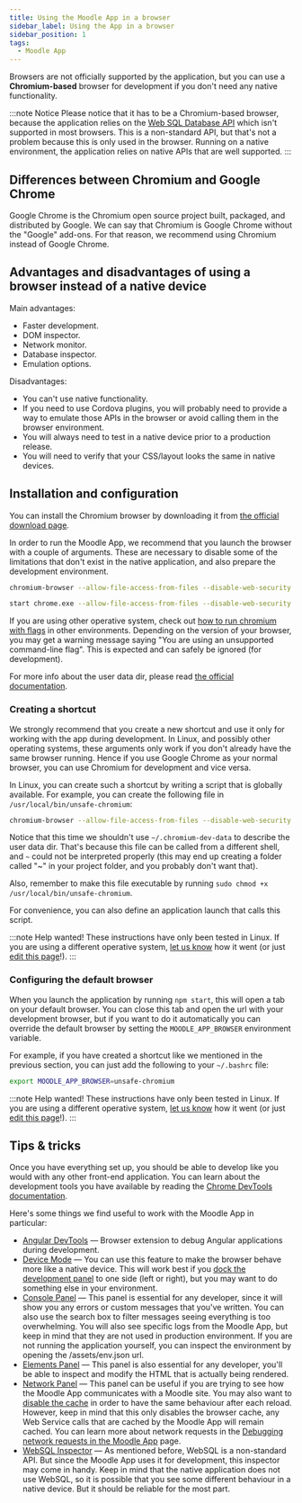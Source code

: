```yaml
---
title: Using the Moodle App in a browser
sidebar_label: Using the App in a browser
sidebar_position: 1
tags:
  - Moodle App
---
```

Browsers are not officially supported by the application, but you can use a **Chromium-based** browser for development if you don't need any native functionality.

:::note Notice
Please notice that it has to be a Chromium-based browser, because the application relies on the [Web SQL Database API](https://caniuse.com/?search=websql) which isn't supported in most browsers. This is a non-standard API, but that's not a problem because this is only used in the browser. Running on a native environment, the application relies on native APIs that are well supported.
:::

## Differences between Chromium and Google Chrome

Google Chrome is the Chromium open source project built, packaged, and distributed by Google. We can say that Chromium is Google Chrome without the "Google" add-ons. For that reason, we recommend using Chromium instead of Google Chrome.

## Advantages and disadvantages of using a browser instead of a native device

Main advantages:

- Faster development.
- DOM inspector.
- Network monitor.
- Database inspector.
- Emulation options.

Disadvantages:

- You can't use native functionality.
- If you need to use Cordova plugins, you will probably need to provide a way to emulate those APIs in the browser or avoid calling them in the browser environment.
- You will always need to test in a native device prior to a production release.
- You will need to verify that your CSS/layout looks the same in native devices.

## Installation and configuration

You can install the Chromium browser by downloading it from [the official download page](https://www.chromium.org/getting-involved/download-chromium).

In order to run the Moodle App, we recommend that you launch the browser with a couple of arguments. These are necessary to disable some of the limitations that don't exist in the native application, and also prepare the development environment.

```bash title="Linux"
chromium-browser --allow-file-access-from-files --disable-web-security --disable-site-isolation-trials --allow-running-insecure-content --no-referrers --unlimited-storage --auto-open-devtools-for-tabs --user-data-dir=~/.chromium-dev-data
```

```bash title="Windows"
start chrome.exe --allow-file-access-from-files --disable-web-security --disable-site-isolation-trials --allow-running-insecure-content --no-referrers --unlimited-storage --auto-open-devtools-for-tabs --user-data-dir=~/.chromium-dev-data
```

If you are using other operative system, check out [how to run chromium with flags](https://www.chromium.org/developers/how-tos/run-chromium-with-flags) in other environments.
Depending on the version of your browser, you may get a warning message saying "You are using an unsupported command-line flag". This is expected and can safely be ignored (for development).

For more info about the user data dir, please read [the official documentation](https://chromium.googlesource.com/chromium/src/+/master/docs/user_data_dir.md).

### Creating a shortcut

We strongly recommend that you create a new shortcut and use it only for working with the app during development. In Linux, and possibly other operating systems, these arguments only work if you don't already have the same browser running. Hence if you use Google Chrome as your normal browser, you can use Chromium for development and vice versa.

In Linux, you can create such a shortcut by writing a script that is globally available. For example, you can create the following file in `/usr/local/bin/unsafe-chromium`:

```bash
chromium-browser --allow-file-access-from-files --disable-web-security --disable-site-isolation-trials --allow-running-insecure-content --no-referrers --unlimited-storage --auto-open-devtools-for-tabs --user-data-dir=/home/{username}/.chromium-dev-data $@
```

Notice that this time we shouldn't use `~/.chromium-dev-data` to describe the user data dir. That's because this file can be called from a different shell, and `~` could not be interpreted properly (this may end up creating a folder called "~" in your project folder, and you probably don't want that).

Also, remember to make this file executable by running `sudo chmod +x /usr/local/bin/unsafe-chromium`.

For convenience, you can also define an application launch that calls this script.

:::note Help wanted!
These instructions have only been tested in Linux. If you are using a different operative system, [let us know](https://github.com/moodle/devdocs/issues/76) how it went (or just [edit this page](https://github.com/moodle/devdocs/edit/main/docs/moodleapp/development/setup/app-in-browser.md)!).
:::

### Configuring the default browser

When you launch the application by running `npm start`, this will open a tab on your default browser. You can close this tab and open the url with your development browser, but if you want to do it automatically you can override the default browser by setting the `MOODLE_APP_BROWSER` environment variable.

For example, if you have created a shortcut like we mentioned in the previous section, you can just add the following to your `~/.bashrc` file:

```bash
export MOODLE_APP_BROWSER=unsafe-chromium
```

:::note Help wanted!
These instructions have only been tested in Linux. If you are using a different operative system, [let us know](https://github.com/moodle/devdocs/issues/76) how it went (or just [edit this page](https://github.com/moodle/devdocs/edit/main/docs/moodleapp/development/setup/app-in-browser.md)!).
:::

## Tips & tricks

Once you have everything set up, you should be able to develop like you would with any other front-end application. You can learn about the development tools you have available by reading the [Chrome DevTools documentation](https://developer.chrome.com/devtools/index).

Here's some things we find useful to work with the Moodle App in particular:

- [Angular DevTools](https://chrome.google.com/webstore/detail/angular-devtools/ienfalfjdbdpebioblfackkekamfmbnh) — Browser extension to debug Angular applications during development.
- [Device Mode](https://developer.chrome.com/docs/devtools/device-mode/) — You can use this feature to make the browser behave more like a native device. This will work best if you [dock the development panel](https://developer.chrome.com/docs/devtools/customize/placement/) to one side (left or right), but you may want to do something else in your environment.
- [Console Panel](https://developer.chrome.com/docs/devtools/console/) — This panel is essential for any developer, since it will show you any errors or custom messages that you've written. You can also use the search box to filter messages seeing everything is too overwhelming. You will also see specific logs from the Moodle App, but keep in mind that they are not used in production environment. If you are not running the application yourself, you can inspect the environment by opening the /assets/env.json url.
- [Elements Panel](https://developer.chrome.com/docs/devtools/dom/) — This panel is also essential for any developer, you'll be able to inspect and modify the HTML that is actually being rendered.
- [Network Panel](https://developer.chrome.com/docs/devtools/network/) — This panel can be useful if you are trying to see how the Moodle App communicates with a Moodle site. You may also want to [disable the cache](https://developer.chrome.com/docs/devtools/network/reference/#disable-cache) in order to have the same behaviour after each reload. However, keep in mind that this only disables the browser cache, any Web Service calls that are cached by the Moodle App will remain cached. You can learn more about network requests in the [Debugging network requests in the Moodle App](../network-debug.md) page.
- [WebSQL Inspector](https://developer.chrome.com/docs/devtools/storage/websql/) — As mentioned before, WebSQL is a non-standard API. But since the Moodle App uses it for development, this inspector may come in handy. Keep in mind that the native application does not use WebSQL, so it is possible that you see some different behaviour in a native device. But it should be reliable for the most part.
